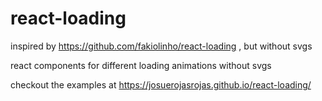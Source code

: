 # react-loading
inspired by https://github.com/fakiolinho/react-loading , but without svgs

react components for different loading animations without svgs

checkout the examples at https://josuerojasrojas.github.io/react-loading/
